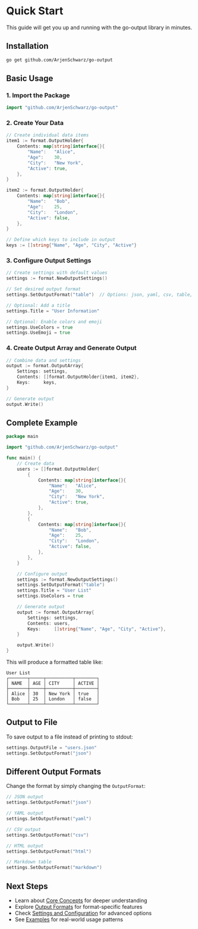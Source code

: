 # Quick Start

This guide will get you up and running with the go-output library in minutes.

## Installation

```bash
go get github.com/ArjenSchwarz/go-output
```

## Basic Usage

### 1. Import the Package

```go
import "github.com/ArjenSchwarz/go-output"
```

### 2. Create Your Data

```go
// Create individual data items
item1 := format.OutputHolder{
    Contents: map[string]interface{}{
        "Name":   "Alice",
        "Age":    30,
        "City":   "New York",
        "Active": true,
    },
}

item2 := format.OutputHolder{
    Contents: map[string]interface{}{
        "Name":   "Bob",
        "Age":    25,
        "City":   "London",
        "Active": false,
    },
}

// Define which keys to include in output
keys := []string{"Name", "Age", "City", "Active"}
```

### 3. Configure Output Settings

```go
// Create settings with default values
settings := format.NewOutputSettings()

// Set desired output format
settings.SetOutputFormat("table")  // Options: json, yaml, csv, table, html, markdown, mermaid, dot, drawio

// Optional: Add a title
settings.Title = "User Information"

// Optional: Enable colors and emoji
settings.UseColors = true
settings.UseEmoji = true
```

### 4. Create Output Array and Generate Output

```go
// Combine data and settings
output := format.OutputArray{
    Settings: settings,
    Contents: []format.OutputHolder{item1, item2},
    Keys:     keys,
}

// Generate output
output.Write()
```

## Complete Example

```go
package main

import "github.com/ArjenSchwarz/go-output"

func main() {
    // Create data
    users := []format.OutputHolder{
        {
            Contents: map[string]interface{}{
                "Name":   "Alice",
                "Age":    30,
                "City":   "New York",
                "Active": true,
            },
        },
        {
            Contents: map[string]interface{}{
                "Name":   "Bob",
                "Age":    25,
                "City":   "London",
                "Active": false,
            },
        },
    }

    // Configure output
    settings := format.NewOutputSettings()
    settings.SetOutputFormat("table")
    settings.Title = "User List"
    settings.UseColors = true

    // Generate output
    output := format.OutputArray{
        Settings: settings,
        Contents: users,
        Keys:     []string{"Name", "Age", "City", "Active"},
    }

    output.Write()
}
```

This will produce a formatted table like:

```
User List
┌───────┬─────┬──────────┬────────┐
│ NAME  │ AGE │ CITY     │ ACTIVE │
├───────┼─────┼──────────┼────────┤
│ Alice │ 30  │ New York │ true   │
│ Bob   │ 25  │ London   │ false  │
└───────┴─────┴──────────┴────────┘
```

## Output to File

To save output to a file instead of printing to stdout:

```go
settings.OutputFile = "users.json"
settings.SetOutputFormat("json")
```

## Different Output Formats

Change the format by simply changing the `OutputFormat`:

```go
// JSON output
settings.SetOutputFormat("json")

// YAML output
settings.SetOutputFormat("yaml")

// CSV output
settings.SetOutputFormat("csv")

// HTML output
settings.SetOutputFormat("html")

// Markdown table
settings.SetOutputFormat("markdown")
```

## Next Steps

- Learn about [Core Concepts](core-concepts.md) for deeper understanding
- Explore [Output Formats](output-formats.md) for format-specific features
- Check [Settings and Configuration](settings.md) for advanced options
- See [Examples](examples.md) for real-world usage patterns

